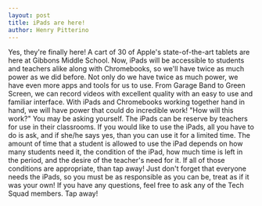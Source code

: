 ```yaml
---
layout: post
title: iPads are here!
author: Henry Pitterino
---
```


Yes, they're finally here! A cart of 30 of Apple's state-of-the-art tablets are here at Gibbons Middle School. Now, iPads will be accessible to students and teachers alike along with Chromebooks, so we'll have twice as much power as we did before. Not only do we have twice as much power, we have even more apps and tools for us to use. From Garage Band to Green Screen, we can record videos with excellent quality with an easy to use and familiar interface. With iPads and Chromebooks working together hand in hand, we will have power that could do incredible work!
"How will this work?" You may be asking yourself. The iPads can be reserve by teachers for use in their classrooms. If you would like to use the iPads, all you have to do is ask, and if she/he says yes, than you can use it for a limited time. The amount of time that a student is allowed to use the iPad depends on how many students need it, the condition of the iPad, how much time is left in the period, and the desire of the teacher's need for it. If all of those conditions are appropriate, than tap away! Just don't forget that everyone needs the iPads, so you must be as responsible as you can be, treat as if it was your own!
 If you have any questions, feel free to ask any of the Tech Squad members. Tap away!
                                                                                                                              

